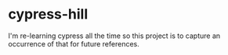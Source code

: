 # cypress-hill
I'm re-learning cypress all the time so this project is to capture an occurrence of that for future references.
